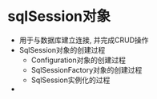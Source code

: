 # sqlSession对象

- 用于与数据库建立连接, 并完成CRUD操作
- SqlSession对象的创建过程
  - Configuration对象的创建过程
  - SqlSessionFactory对象的创建过程
  - SqlSession实例化的过程
- 

